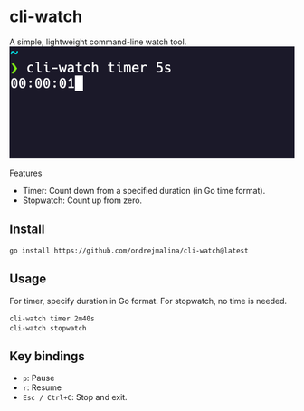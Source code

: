 # cli-watch
A simple, lightweight command-line watch tool.
<img title="Timer" alt="Timer" src="timer.png">

Features
- Timer: Count down from a specified duration (in Go time format).
- Stopwatch: Count up from zero.

## Install
```bash
go install https://github.com/ondrejmalina/cli-watch@latest
```

## Usage
For timer, specify duration in Go format. For stopwatch, no time is needed.
```bash
cli-watch timer 2m40s
cli-watch stopwatch
```

## Key bindings
- `p`: Pause
- `r`: Resume
- `Esc / Ctrl+C`: Stop and exit.
